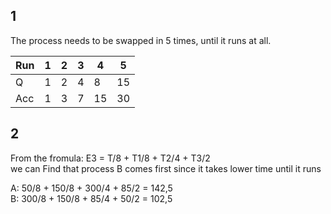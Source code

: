 ## 1

The process needs to be swapped in 5 times, until it runs at all.

| Run | 1 | 2 | 3 | 4 | 5 |
| -- | -- | -- | -- | -- | -- |
Q | 1 | 2 | 4 | 8 | 15 |
Acc | 1 | 3 | 7 | 15 | 30 |

## 2

From the fromula: E3 = T/8 + T1/8 + T2/4 + T3/2  
we can Find that process B comes first since it takes lower time until it runs

A: 50/8 + 150/8 + 300/4 + 85/2 = 142,5  
B: 300/8 + 150/8 + 85/4 + 50/2 = 102,5
